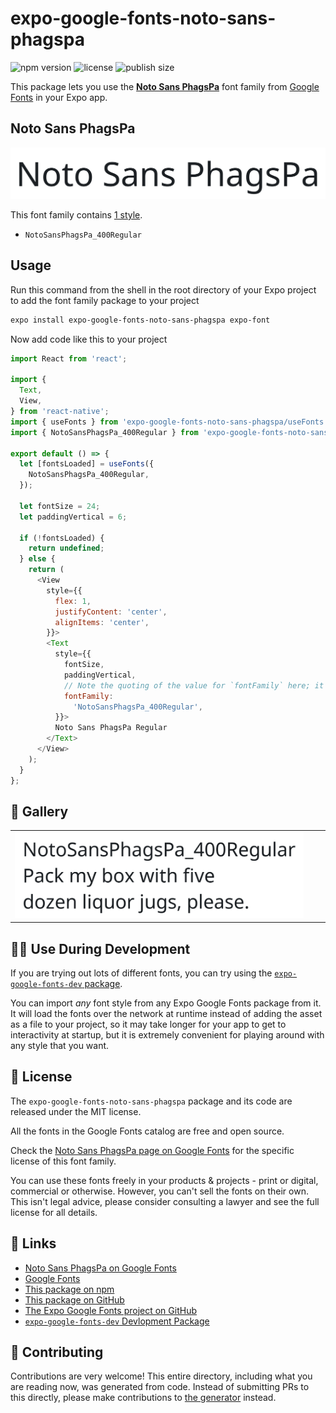 # expo-google-fonts-noto-sans-phagspa

![npm version](https://flat.badgen.net/npm/v/expo-google-fonts-noto-sans-phagspa)
![license](https://flat.badgen.net/github/license/expo/google-fonts)
![publish size](https://flat.badgen.net/packagephobia/install/expo-google-fonts-noto-sans-phagspa)

This package lets you use the [**Noto Sans PhagsPa**](https://fonts.google.com/specimen/Noto+Sans+PhagsPa) font family from [Google Fonts](https://fonts.google.com/) in your Expo app.

## Noto Sans PhagsPa

![Noto Sans PhagsPa](./font-family.png)

This font family contains [1 style](#-gallery).

- `NotoSansPhagsPa_400Regular`

## Usage

Run this command from the shell in the root directory of your Expo project to add the font family package to your project
```sh
expo install expo-google-fonts-noto-sans-phagspa expo-font
```

Now add code like this to your project
```js
import React from 'react';

import {
  Text,
  View,
} from 'react-native';
import { useFonts } from 'expo-google-fonts-noto-sans-phagspa/useFonts';
import { NotoSansPhagsPa_400Regular } from 'expo-google-fonts-noto-sans-phagspa/400Regular';

export default () => {
  let [fontsLoaded] = useFonts({
    NotoSansPhagsPa_400Regular,
  });

  let fontSize = 24;
  let paddingVertical = 6;

  if (!fontsLoaded) {
    return undefined;
  } else {
    return (
      <View
        style={{
          flex: 1,
          justifyContent: 'center',
          alignItems: 'center',
        }}>
        <Text
          style={{
            fontSize,
            paddingVertical,
            // Note the quoting of the value for `fontFamily` here; it expects a string!
            fontFamily:
              'NotoSansPhagsPa_400Regular',
          }}>
          Noto Sans PhagsPa Regular
        </Text>
      </View>
    );
  }
};

```

## 🔡 Gallery


||||
|-|-|-|
|![NotoSansPhagsPa_400Regular](.//400Regular/NotoSansPhagsPa_400Regular.ttf.png)||||


## 👩‍💻 Use During Development

If you are trying out lots of different fonts, you can try using the [`expo-google-fonts-dev` package](https://github.com/freeboub/google-fonts/tree/master/font-packages/dev#readme).

You can import *any* font style from any Expo Google Fonts package from it. It will load the fonts
over the network at runtime instead of adding the asset as a file to your project, so it may take longer
for your app to get to interactivity at startup, but it is extremely convenient
for playing around with any style that you want.

## 📖 License

The `expo-google-fonts-noto-sans-phagspa` package and its code are released under the MIT license.

All the fonts in the Google Fonts catalog are free and open source.

Check the [Noto Sans PhagsPa page on Google Fonts](https://fonts.google.com/specimen/Noto+Sans+PhagsPa) for the specific license of this font family.

You can use these fonts freely in your products & projects - print or digital, commercial or otherwise. However, you can't sell the fonts on their own. This isn't legal advice, please consider consulting a lawyer and see the full license for all details.

## 🔗 Links

- [Noto Sans PhagsPa on Google Fonts](https://fonts.google.com/specimen/Noto+Sans+PhagsPa)
- [Google Fonts](https://fonts.google.com/)
- [This package on npm](https://www.npmjs.com/package/expo-google-fonts-noto-sans-phagspa)
- [This package on GitHub](https://github.com/freeboub/google-fonts/tree/master/font-packages/noto-sans-phagspa)
- [The Expo Google Fonts project on GitHub](https://github.com/freeboub/google-fonts)
- [`expo-google-fonts-dev` Devlopment Package](https://github.com/freeboub/google-fonts/tree/master/font-packages/dev)

## 🤝 Contributing

Contributions are very welcome! This entire directory, including what you are reading now, was generated from code. Instead of submitting PRs to this directly, please make contributions to [the generator](https://github.com/freeboub/google-fonts/tree/master/packages/generator) instead.
